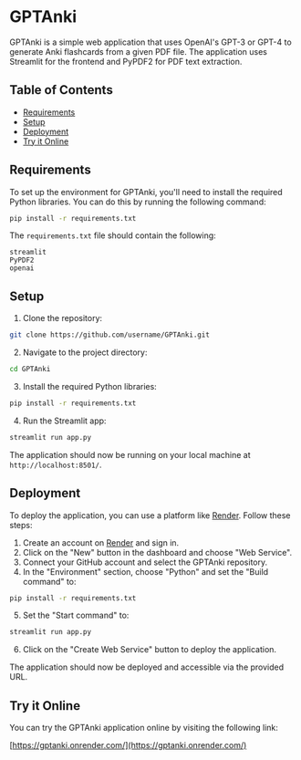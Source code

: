 # GPTAnki

GPTAnki is a simple web application that uses OpenAI's GPT-3 or GPT-4 to generate Anki flashcards from a given PDF file. The application uses Streamlit for the frontend and PyPDF2 for PDF text extraction.

## Table of Contents
- [Requirements](#requirements)
- [Setup](#setup)
- [Deployment](#deployment)
- [Try it Online](#try-it-online)

## Requirements

To set up the environment for GPTAnki, you'll need to install the required Python libraries. You can do this by running the following command:

```bash
pip install -r requirements.txt
```

The `requirements.txt` file should contain the following:

```
streamlit
PyPDF2
openai
```

## Setup

1. Clone the repository:

```bash
git clone https://github.com/username/GPTAnki.git
```

2. Navigate to the project directory:

```bash
cd GPTAnki
```

3. Install the required Python libraries:

```bash
pip install -r requirements.txt
```

4. Run the Streamlit app:

```bash
streamlit run app.py
```

The application should now be running on your local machine at `http://localhost:8501/`.

## Deployment

To deploy the application, you can use a platform like [Render](https://render.com/). Follow these steps:

1. Create an account on [Render](https://render.com/) and sign in.
2. Click on the "New" button in the dashboard and choose "Web Service".
3. Connect your GitHub account and select the GPTAnki repository.
4. In the "Environment" section, choose "Python" and set the "Build command" to:

```bash
pip install -r requirements.txt
```

5. Set the "Start command" to:

```bash
streamlit run app.py
```

6. Click on the "Create Web Service" button to deploy the application.

The application should now be deployed and accessible via the provided URL.

## Try it Online

You can try the GPTAnki application online by visiting the following link:

[https://gptanki.onrender.com/](https://gptanki.onrender.com/)
